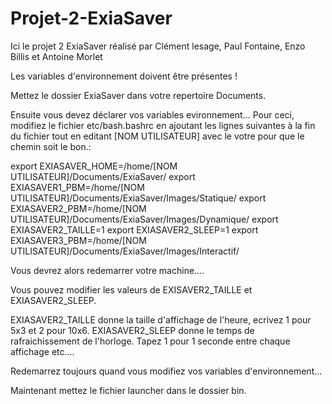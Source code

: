 # Projet-2-ExiaSaver

Ici le projet 2 ExiaSaver réalisé par Clément lesage, Paul Fontaine, Enzo Billis et Antoine Morlet

Les variables d'environnement doivent être présentes !

Mettez le dossier ExiaSaver dans votre repertoire Documents.

Ensuite vous devez déclarer vos variables evironnement...
Pour ceci, modifiez le fichier etc/bash.bashrc en ajoutant les lignes suivantes à la fin du fichier tout en editant [NOM UTILISATEUR] avec le votre pour que le chemin soit le bon.:

export EXIASAVER_HOME=/home/[NOM UTILISATEUR]/Documents/ExiaSaver/
export EXIASAVER1_PBM=/home/[NOM UTILISATEUR]/Documents/ExiaSaver/Images/Statique/
export EXIASAVER2_PBM=/home/[NOM UTILISATEUR]/Documents/ExiaSaver/Images/Dynamique/
export EXIASAVER2_TAILLE=1
export EXIASAVER2_SLEEP=1
export EXIASAVER3_PBM=/home/[NOM UTILISATEUR]/Documents/ExiaSaver/Images/Interactif/

Vous devrez alors redemarrer votre machine....

Vous pouvez modifier les valeurs de EXISAVER2_TAILLE et EXIASAVER2_SLEEP.

EXIASAVER2_TAILLE donne la taille d'affichage de l'heure, ecrivez 1 pour 5x3 et 2 pour 10x6.
EXIASAVER2_SLEEP donne le temps de rafraichissement de l'horloge. Tapez 1 pour 1 seconde entre chaque affichage etc....

Redemarrez toujours quand vous modifiez vos variables d'environnement...

Maintenant mettez le fichier launcher dans le dossier bin.